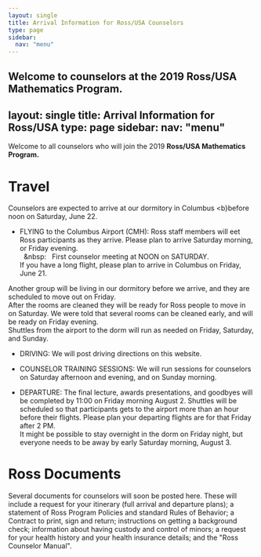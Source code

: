 ```yaml
---
layout: single
title: Arrival Information for Ross/USA Counselors
type: page
sidebar:
  nav: "menu"
---
```


Welcome to counselors at the 2019 Ross/USA Mathematics Program.
---
layout: single
title: Arrival Information for Ross/USA
type: page
sidebar:
  nav: "menu"
---

Welcome to all counselors who will join the 
2019 <b> Ross/USA Mathematics Program. </b>

# Travel

Counselors are expected to arrive at our dormitory in Columbus
<b}before noon on Saturday, June 22</b>.

- FLYING to the Columbus Airport (CMH):  Ross staff members will 
eet Ross participants as they arrive.  Please plan to arrive Saturday morning,
or Friday evening.  <br>
&nbsp; &nbsp: &nbsp; First counselor meeting at NOON on SATURDAY. <br>
If you have a long flight, please plan to arrive in Columbus on Friday, June 21. 

Another group will be living in our dormitory before we arrive, 
and they are scheduled to move out on Friday.  
After the rooms are cleaned they will be ready for Ross
people to move in on Saturday.  We were told that several rooms can be cleaned early,
and will be ready on Friday evening.  <br>
Shuttles from the airport to the dorm will run as needed 
on Friday, Saturday, and Sunday. 

- DRIVING:  We will post driving directions on this website.

- COUNSELOR TRAINING SESSIONS: We will run sessions for counselors on Saturday afternoon
and evening, and on Sunday morning. 

- DEPARTURE: The final lecture, awards presentations, and goodbyes will be
completed by 11:00 on Friday morning August 2. Shuttles 
will be scheduled so that participants gets to the airport more
than an hour before their flights.  Please plan your departing flights are 
for that Friday after 2 PM.  
It might be possible to stay overnight in the dorm on Friday night,
but everyone needs to be away by early Saturday morning, August 3. 

# Ross Documents
Several documents for counselors will soon be posted here.  These will include a request 
for your itinerary (full arrival and departure plans); 
a statement of Ross Program Policies and standard Rules of Behavior; 
a Contract to print, sign and return; 
instructions on getting a background check; 
information about having custody and control of minors; 
a request for your health history and your health insurance details; and
the "Ross Counselor Manual".



